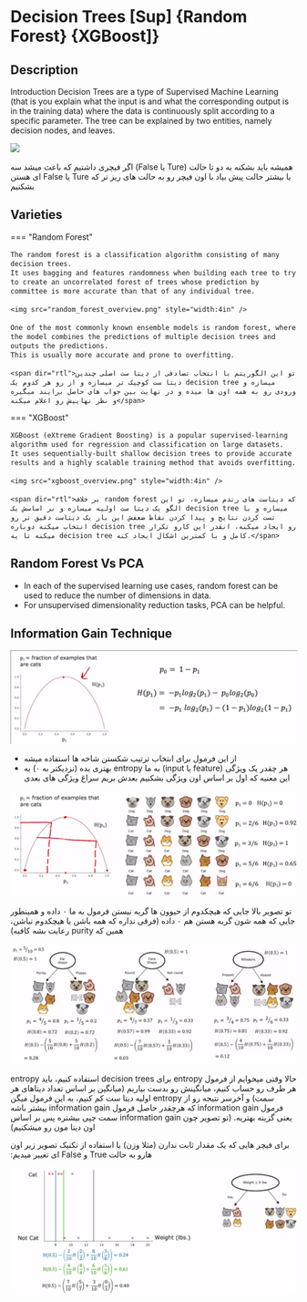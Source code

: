 # Decision Trees [Sup] {Random Forest} {XGBoost]}

## Description

Introduction Decision Trees are a type of Supervised Machine Learning (that is you explain what the input is and what the corresponding output is in the training data) where the data is continuously split according to a specific parameter.
The tree can be explained by two entities, namely decision nodes, and leaves.

<img src="decision_trees_overview.jpg" style="width:3.5in" />

<span dir="rtl">همیشه باید بشکنه به دو تا حالت (Ture یا False) اگر فیچری داشتیم که باعث میشد سه یا بیشتر حالت پیش بیاد با اون فیچر رو به حالت های ریز تر که Ture یا False ای هستن بشکنیم</span>

## Varieties

=== "Random Forest"

    The random forest is a classification algorithm consisting of many decision trees.
    It uses bagging and features randomness when building each tree to try to create an uncorrelated forest of trees whose prediction by committee is more accurate than that of any individual tree.

    <img src="random_forest_overview.png" style="width:4in" />

    One of the most commonly known ensemble models is random forest, where the model combines the predictions of multiple decision trees and outputs the predictions.
    This is usually more accurate and prone to overfitting.

    <span dir="rtl">تو این الگوریتم با انتخاب تصادفی از دیتا ست اصلی چندین دیتا ست کوچیک تر میسازه و از رو هر کدوم یک decision tree میسازه و ورودی رو به همه اون ها میده و در نهایت بین جواب های حاصل برایند میگیره و نظر نهاییش رو اعلام میکنه</span>

=== "XGBoost"

    XGBoost (eXtreme Gradient Boosting) is a popular supervised-learning algorithm used for regression and classification on large datasets.
    It uses sequentially-built shallow decision trees to provide accurate results and a highly scalable training method that avoids overfitting.

    <img src="xgboost_overview.png" style="width:4in" />

    <span dir="rtl">بر خلاف random forest که دیتاست های رندم میسازه، تو این الگو یک دیتا ست اولیه میسازه و بر اساسش یک decision tree میسازه و با تست کردن نتایج و پیدا کردن نقاط ضعفش این بار یک دیتاست دقیق تر رو انتخاب میکنه دوباره decision tree رو ایجاد میکنه، انقدر این کارو تکرار میکنه تا یه decision tree کامل و با کمترین اشکال ایجاد کنه.</span>

## Random Forest Vs PCA

- In each of the supervised learning use cases, random forest can be used to reduce the number of dimensions in data.
- For unsupervised dimensionality reduction tasks, PCA can be helpful.

## Information Gain Technique

![](decision_trees/image1.png)

- <span dir="rtl">از این فرمول برای انتخاب ترتیب شکستن شاخه ها استفاده میشه</span>
- <span dir="rtl">هر چقدر یک ویژگی (feature یا input) به ما entropy بهتری بده (نزدیکتر به ۰) به این معنیه که اول بر اساس اون ویژگی بشکنیم بعدش بریم سراغ ویژگی های بعدی</span>

![](decision_trees/image4.png)

<span dir="rtl">تو تصویر بالا جایی که هیچکدوم از حیوون ها گربه نیستن فرمول به ما ۰ داده و همینطور جایی که همه شون گربه هستن هم ۰ داده (فرقی نداره که همه باشن یا هیچکدوم نباشن، همین که purity رعایت بشه کافیه)</span>

![](decision_trees/image2.png)

<span dir="rtl">حالا وقتی میخوایم از فرمول entropy برای decision trees استفاده کنیم، باید entropy هر طرف رو حساب کنیم، میانگینش رو بدست بیاریم (میانگین بر اساس تعداد دیتاهای هر سمت) و آخرسر نتیجه رو از entropy اولیه دیتا ست کم کنیم، به این فرمول میگن فرمول information gain که هرچقدر حاصل فرمول information gain بیشتر باشه یعنی گزینه بهتریه. (تو تصویر چون information gain سمت چپی بیشتره پس بر اساس اون دیتا مون رو میشکنیم)</span>

<span dir="rtl">برای فیچر هایی که یک مقدار ثابت ندارن (مثلا وزن) با استفاده از تکنیک تصویر زیر اون هارو به حالت True و False ای تغییر میدیم:</span>

![](decision_trees/image5.png)
